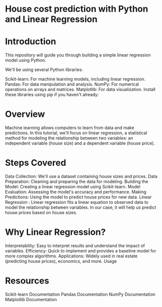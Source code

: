 # House cost prediction with Python and Linear Regression

# Introduction
This repository will guide you through building a simple linear regression model using Python. 

We'll be using several Python libraries:

Scikit-learn: For machine learning models, including linear regression.
Pandas: For data manipulation and analysis.
NumPy: For numerical operations on arrays and matrices.
Matplotlib: For data visualization.
Install these libraries using pip if you haven't already:

# Overview
Machine learning allows computers to learn from data and make predictions. In this tutorial, we'll focus on linear regression, a statistical method for modeling the relationship between two variables: an independent variable (house size) and a dependent variable (house price).

# Steps Covered
Data Collection: We'll use a dataset containing house sizes and prices.
Data Preparation: Cleaning and preparing the data for modeling.
Building the Model: Creating a linear regression model using Scikit-learn.
Model Evaluation: Assessing the model's accuracy and performance.
Making Predictions: Using the model to predict house prices for new data.
Linear Regression : Linear regression fits a linear equation to observed data to model the relationship between variables. In our case, it will help us predict house prices based on house sizes.

# Why Linear Regression?
Interpretability: Easy to interpret results and understand the impact of variables.
Efficiency: Quick to implement and provides a baseline model for more complex algorithms.
Applications: Widely used in real estate (predicting house prices), economics, and more.
Usage

# Resources
Scikit-learn Documentation
Pandas Documentation
NumPy Documentation
Matplotlib Documentation



